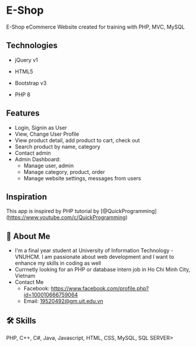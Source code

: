 
# E-Shop

E-Shop eCommerce Website created for training with PHP, MVC, MySQL

## Technologies

- jQuery v1

- HTML5

- Bootstrap v3

- PHP 8



## Features

- Login, Signin as User
- View, Change User Profile
- View product detail, add product to cart, check out
- Search product by name, category
- Contact admin
- Admin Dashboard:
  - Manage user, admin
  - Manage category, product, order
  - Manage website settings, messages from users


## Inspiration
This app is inspired by PHP tutorial by [@QuickProgramming] (https://www.youtube.com/c/QuickProgramming)
## 🚀 About Me
- I'm a final year student at University of Information Technology - VNUHCM. I am passionate about web development and I want to enhance my skills in coding as well
- Currnetly looking for an PHP or database intern job in Ho Chi Minh City, Vietnam
- Contact Me
  - Facebook: https://www.facebook.com/profile.php?id=100010666759064
  - Email: 19520492@gm.uit.edu.vn


## 🛠 Skills
PHP, C++, C#, Java, Javascript, HTML, CSS, MySQL, SQL SERVER>

